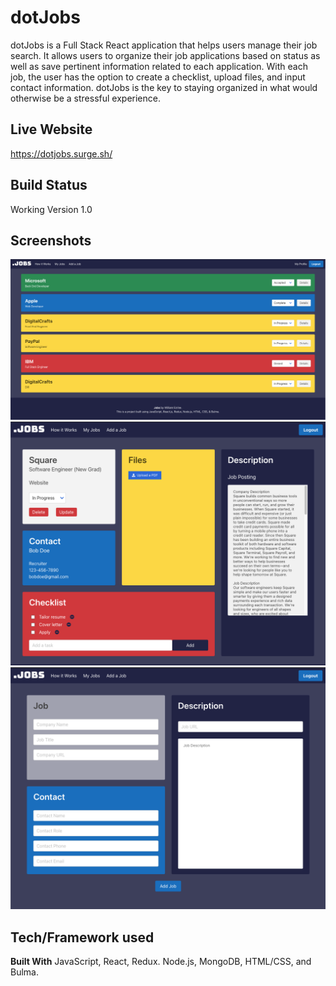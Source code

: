 # dotJobs
dotJobs is a Full Stack React application that helps users manage their job search. It allows users to organize their job applications based on status as well as save pertinent information related to each application. With each job, the user has the option to create a checklist, upload files, and input contact information. dotJobs is the key to staying organized in what would otherwise be a stressful experience.

## Live Website
https://dotjobs.surge.sh/
 
## Build Status
Working Version 1.0
  
## Screenshots
<img src="./pictures/sc3.png"></img>
<img src="./pictures/sc1.png"></img>
<img src="./pictures/sc2.png"></img>

## Tech/Framework used
<b>Built With</b> JavaScript, React, Redux. Node.js, MongoDB, HTML/CSS, and Bulma.


